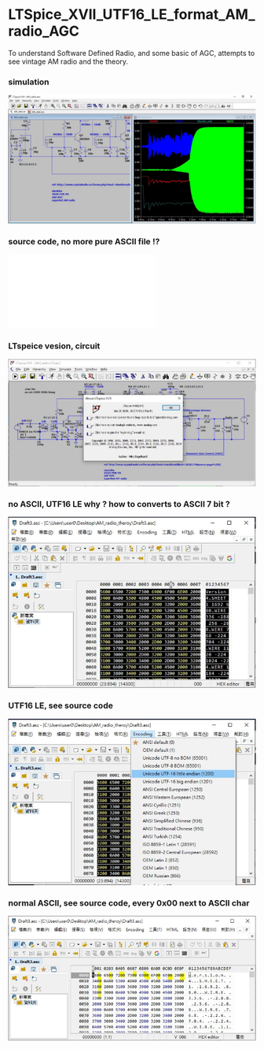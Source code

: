 # LTSpice_XVII_UTF16_LE_format_AM_radio_AGC
To understand Software Defined Radio, and some basic of AGC, attempts to see vintage AM radio and the theory.

### simulation  

![AM_radio.JPG](AM_radio.JPG)  

### source code, no more pure ASCII file !?
![AM_radio.asc](AM_radio.asc)

### LTspeice vesion, circuit 
![LTSPICE_XVII.JPG](LTSPICE_XVII.JPG)  

### no ASCII, UTF16 LE why ? how to converts to ASCII 7 bit ?

![ASC_UTF16_little_endian1200_encoded.JPG](ASC_UTF16_little_endian1200_encoded.JPG)  

###  UTF16 LE, see source code

![ASC_UTF16_little_endian1200.JPG](ASC_UTF16_little_endian1200.JPG)  

###  normal ASCII, see source code, every 0x00 next to ASCII char

![ASC_00.JPG](ASC_00.JPG)  


```

```
